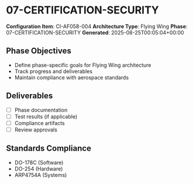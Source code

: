 # 07-CERTIFICATION-SECURITY

**Configuration Item**: CI-AF058-004
**Architecture Type**: Flying Wing
**Phase**: 07-CERTIFICATION-SECURITY
**Generated**: 2025-08-25T00:05:04+00:00

## Phase Objectives
- Define phase-specific goals for Flying Wing architecture
- Track progress and deliverables
- Maintain compliance with aerospace standards

## Deliverables
- [ ] Phase documentation
- [ ] Test results (if applicable)
- [ ] Compliance artifacts
- [ ] Review approvals

## Standards Compliance
- DO-178C (Software)
- DO-254 (Hardware)
- ARP4754A (Systems)
